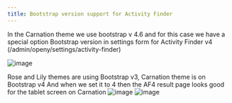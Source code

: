 ```yaml
---
title: Bootstrap version support for Activity Finder
---
```


In the Carnation theme we use bootstrap v 4.6 and for this case we have a special option Bootstrap version in settings form for Activity Finder v4
(/admin/openy/settings/activity-finder)

![image](https://user-images.githubusercontent.com/563412/130978526-fd949acf-1b00-4d20-93f0-cb339a23cb65.png)

Rose and Lily themes are using Bootstrap v3, Carnation theme is on Bootstrap v4
And when we set it to 4 then the AF4 result page looks good for the tablet screen on Carnation
![image](https://user-images.githubusercontent.com/563412/130978729-45954c96-2190-46c1-aa20-66cf596ab52d.png)
![image](https://user-images.githubusercontent.com/563412/130978794-6d99e3cb-8794-4e13-bc9d-c181458b237f.png)


